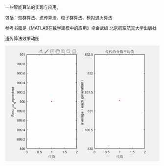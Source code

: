 一些智能算法的实现与应用。

包括：蚁群算法、遗传算法、粒子群算法、模拟退火算法

参考书籍是《MATLAB在数学建模中的应用》卓金武编 北京航空航天大学出版社

遗传算法效果动图

![image](https://github.com/Robotics-Zhikai/Intelligence-Algorithm/blob/master/Genetic%20Algorithm/%E4%B8%80%E4%B8%AA%E5%BA%94%E7%94%A8/IntelligentMethod/result.gif)